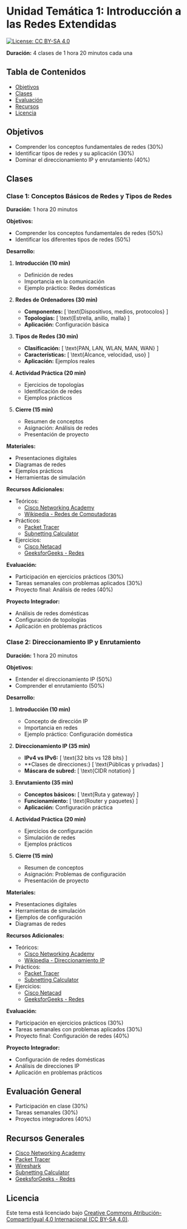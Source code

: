 # Unidad Temática 1: Introducción a las Redes Extendidas

[![License: CC BY-SA 4.0](https://img.shields.io/badge/License-CC%20BY--SA%204.0-lightgrey.svg)](https://creativecommons.org/licenses/by-sa/4.0/deed.es)

**Duración:** 4 clases de 1 hora 20 minutos cada una

## Tabla de Contenidos

- [Objetivos](#objetivos)
- [Clases](#clases)
- [Evaluación](#evaluación)
- [Recursos](#recursos)
- [Licencia](#licencia)

## Objetivos

- Comprender los conceptos fundamentales de redes (30%)
- Identificar tipos de redes y su aplicación (30%)
- Dominar el direccionamiento IP y enrutamiento (40%)

## Clases

### Clase 1: Conceptos Básicos de Redes y Tipos de Redes

**Duración:** 1 hora 20 minutos

**Objetivos:**
- Comprender los conceptos fundamentales de redes (50%)
- Identificar los diferentes tipos de redes (50%)

**Desarrollo:**
1. **Introducción (10 min)**
   - Definición de redes
   - Importancia en la comunicación
   - Ejemplo práctico: Redes domésticas

2. **Redes de Ordenadores (30 min)**
   - **Componentes:**
     \[
     \text{Dispositivos, medios, protocolos}
     \]
   - **Topologías:**
     \[
     \text{Estrella, anillo, malla}
     \]
   - **Aplicación:** Configuración básica

3. **Tipos de Redes (30 min)**
   - **Clasificación:**
     \[
     \text{PAN, LAN, WLAN, MAN, WAN}
     \]
   - **Características:**
     \[
     \text{Alcance, velocidad, uso}
     \]
   - **Aplicación:** Ejemplos reales

4. **Actividad Práctica (20 min)**
   - Ejercicios de topologías
   - Identificación de redes
   - Ejemplos prácticos

5. **Cierre (15 min)**
   - Resumen de conceptos
   - Asignación: Análisis de redes
   - Presentación de proyecto

**Materiales:**
- Presentaciones digitales
- Diagramas de redes
- Ejemplos prácticos
- Herramientas de simulación

**Recursos Adicionales:**
- Teóricos:
  - [Cisco Networking Academy](https://www.netacad.com/courses/networking)
  - [Wikipedia - Redes de Computadoras](https://es.wikipedia.org/wiki/Red_de_computadoras)
- Prácticos:
  - [Packet Tracer](https://www.netacad.com/courses/packet-tracer)
  - [Subnetting Calculator](https://www.subnet-calculator.com/)
- Ejercicios:
  - [Cisco Netacad](https://www.netacad.com/learning/learning-activities)
  - [GeeksforGeeks - Redes](https://www.geeksforgeeks.org/computer-networks/)

**Evaluación:**
- Participación en ejercicios prácticos (30%)
- Tareas semanales con problemas aplicados (30%)
- Proyecto final: Análisis de redes (40%)

**Proyecto Integrador:**
- Análisis de redes domésticas
- Configuración de topologías
- Aplicación en problemas prácticos

### Clase 2: Direccionamiento IP y Enrutamiento

**Duración:** 1 hora 20 minutos

**Objetivos:**
- Entender el direccionamiento IP (50%)
- Comprender el enrutamiento (50%)

**Desarrollo:**
1. **Introducción (10 min)**
   - Concepto de dirección IP
   - Importancia en redes
   - Ejemplo práctico: Configuración doméstica

2. **Direccionamiento IP (35 min)**
   - **IPv4 vs IPv6:**
     \[
     \text{32 bits vs 128 bits}
     \]
   - **Clases de direcciones:}
     \[
     \text{Públicas y privadas}
     \]
   - **Máscara de subred:**
     \[
     \text{CIDR notation}
     \]

3. **Enrutamiento (35 min)**
   - **Conceptos básicos:**
     \[
     \text{Ruta y gateway}
     \]
   - **Funcionamiento:**
     \[
     \text{Router y paquetes}
     \]
   - **Aplicación:** Configuración práctica

4. **Actividad Práctica (20 min)**
   - Ejercicios de configuración
   - Simulación de redes
   - Ejemplos prácticos

5. **Cierre (15 min)**
   - Resumen de conceptos
   - Asignación: Problemas de configuración
   - Presentación de proyecto

**Materiales:**
- Presentaciones digitales
- Herramientas de simulación
- Ejemplos de configuración
- Diagramas de redes

**Recursos Adicionales:**
- Teóricos:
  - [Cisco Networking Academy](https://www.netacad.com/courses/networking)
  - [Wikipedia - Direccionamiento IP](https://es.wikipedia.org/wiki/Direcci%C3%B3n_IP)
- Prácticos:
  - [Packet Tracer](https://www.netacad.com/courses/packet-tracer)
  - [Subnetting Calculator](https://www.subnet-calculator.com/)
- Ejercicios:
  - [Cisco Netacad](https://www.netacad.com/learning/learning-activities)
  - [GeeksforGeeks - Redes](https://www.geeksforgeeks.org/computer-networks/)

**Evaluación:**
- Participación en ejercicios prácticos (30%)
- Tareas semanales con problemas aplicados (30%)
- Proyecto final: Configuración de redes (40%)

**Proyecto Integrador:**
- Configuración de redes domésticas
- Análisis de direcciones IP
- Aplicación en problemas prácticos

## Evaluación General

- Participación en clase (30%)
- Tareas semanales (30%)
- Proyectos integradores (40%)

## Recursos Generales

- [Cisco Networking Academy](https://www.netacad.com/courses/networking)
- [Packet Tracer](https://www.netacad.com/courses/packet-tracer)
- [Wireshark](https://www.wireshark.org/)
- [Subnetting Calculator](https://www.subnet-calculator.com/)
- [GeeksforGeeks - Redes](https://www.geeksforgeeks.org/computer-networks/)

## Licencia

Este tema está licenciado bajo [Creative Commons Atribución-CompartirIgual 4.0 Internacional (CC BY-SA 4.0)](https://creativecommons.org/licenses/by-sa/4.0/deed.es).